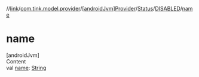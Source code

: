 //[link](../../../../index.md)/[com.tink.model.provider](../../../index.md)/[[androidJvm]Provider](../../index.md)/[Status](../index.md)/[DISABLED](index.md)/[name](name.md)



# name  
[androidJvm]  
Content  
val [name](name.md): [String](https://kotlinlang.org/api/latest/jvm/stdlib/kotlin/-string/index.html)  



